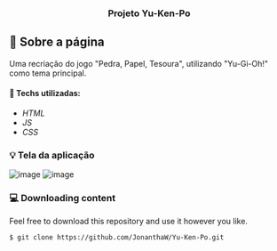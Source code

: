 <h3 align="center">
  Projeto Yu-Ken-Po
</h3>

## :rocket: Sobre a página

Uma recriação do jogo "Pedra, Papel, Tesoura", utilizando "Yu-Gi-Oh!" como tema principal.

#### :wrench: Techs utilizadas:
* _HTML_
* _JS_
* _CSS_

### :bulb: Tela da aplicação

![image](https://github.com/JonanthaW/Yu-Ken-Po/blob/main/assets/example1.jpg)
![image](https://github.com/JonanthaW/Yu-Ken-Po/blob/main/assets/example2.jpg)

### :computer: Downloading content

<p>Feel free to download this repository and use it however you like. </p>

```bash
$ git clone https://github.com/JonanthaW/Yu-Ken-Po.git
```
